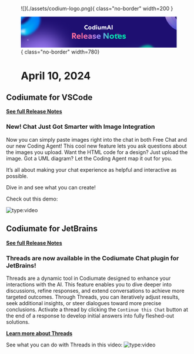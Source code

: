 <figure markdown="1">
![](./assets/codium-logo.png){ class="no-border" width=200 }

![](./assets/all%20release%20notes.png){ class="no-border" width=780}
# April 10, 2024
</figure>

## Codiumate for VSCode

**[See full Release Notes](./versions/latest/vscode.md)**

### New! Chat Just Got Smarter with Image Integration

Now you can simply paste images right into the chat in both Free Chat and our new Coding Agent! This cool new feature lets you ask questions about the images you upload. Want the HTML code for a design? Just upload the image. Got a UML diagram? Let the Coding Agent map it out for you.

It’s all about making your chat experience as helpful and interactive as possible.

Dive in and see what you can create!

Check out this demo:

![type:video](https://www.youtube.com/embed/dUHkNK1OD2g?si=lq79WESITHMukQRq)


## Codiumate for JetBrains

**[See full Release Notes](./versions/latest/jetbrains.md)**

### Threads are now available in the Codiumate Chat plugin for JetBrains!

Threads are a dynamic tool in Codiumate designed to enhance your interactions with the AI. This feature enables you to dive deeper into discussions, refine responses, and extend conversations to achieve more targeted outcomes. Through Threads, you can iteratively adjust results, seek additional insights, or steer dialogues toward more precise conclusions. Activate a thread by clicking the `Continue this Chat` button at the end of a response to develop initial answers into fully fleshed-out solutions.

**[Learn more about Threads](https://codiumate-docs.codium.ai/chat/threads/)**

See what you can do with Threads in this video:
![type:video](https://www.youtube.com/embed/BYzwkzx7XpI?si=Zlay8LbvBd5OTMzs)

